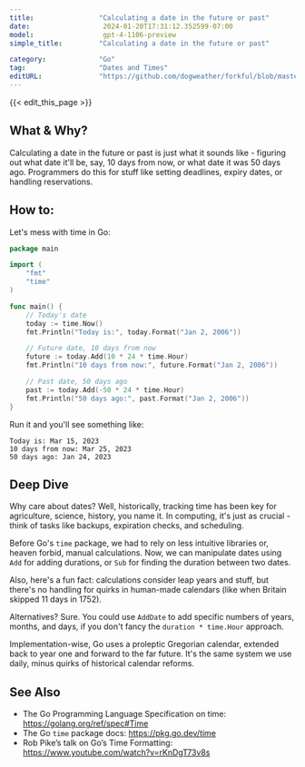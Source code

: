```yaml
---
title:                "Calculating a date in the future or past"
date:                  2024-01-20T17:31:12.352599-07:00
model:                 gpt-4-1106-preview
simple_title:         "Calculating a date in the future or past"

category:             "Go"
tag:                  "Dates and Times"
editURL:              "https://github.com/dogweather/forkful/blob/master/content/en/go/calculating-a-date-in-the-future-or-past.md"
---
```


{{< edit_this_page >}}

## What & Why?

Calculating a date in the future or past is just what it sounds like - figuring out what date it'll be, say, 10 days from now, or what date it was 50 days ago. Programmers do this for stuff like setting deadlines, expiry dates, or handling reservations.

## How to:

Let's mess with time in Go:

```Go
package main

import (
	"fmt"
	"time"
)

func main() {
	// Today's date
	today := time.Now()
	fmt.Println("Today is:", today.Format("Jan 2, 2006"))

	// Future date, 10 days from now
	future := today.Add(10 * 24 * time.Hour)
	fmt.Println("10 days from now:", future.Format("Jan 2, 2006"))

	// Past date, 50 days ago
	past := today.Add(-50 * 24 * time.Hour)
	fmt.Println("50 days ago:", past.Format("Jan 2, 2006"))
}
```

Run it and you'll see something like:

```
Today is: Mar 15, 2023
10 days from now: Mar 25, 2023
50 days ago: Jan 24, 2023
```

## Deep Dive

Why care about dates? Well, historically, tracking time has been key for agriculture, science, history, you name it. In computing, it's just as crucial - think of tasks like backups, expiration checks, and scheduling.

Before Go's `time` package, we had to rely on less intuitive libraries or, heaven forbid, manual calculations. Now, we can manipulate dates using `Add` for adding durations, or `Sub` for finding the duration between two dates.

Also, here's a fun fact: calculations consider leap years and stuff, but there's no handling for quirks in human-made calendars (like when Britain skipped 11 days in 1752).

Alternatives? Sure. You could use `AddDate` to add specific numbers of years, months, and days, if you don't fancy the `duration * time.Hour` approach.

Implementation-wise, Go uses a proleptic Gregorian calendar, extended back to year one and forward to the far future. It's the same system we use daily, minus quirks of historical calendar reforms.

## See Also

- The Go Programming Language Specification on time: https://golang.org/ref/spec#Time
- The Go `time` package docs: https://pkg.go.dev/time
- Rob Pike’s talk on Go’s Time Formatting: https://www.youtube.com/watch?v=rKnDgT73v8s
